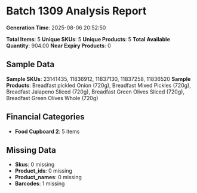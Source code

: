 # Batch 1309 Analysis Report

**Generation Time**: 2025-08-06 20:52:50

**Total Items**: 5
**Unique SKUs**: 5
**Unique Products**: 5
**Total Available Quantity**: 904.00
**Near Expiry Products**: 0

## Sample Data
**Sample SKUs**: 23141435, 11836912, 11837130, 11837258, 11836520
**Sample Products**: Breadfast pickled Onion (720g), Breadfast Mixed Pickles (720g), Breadfast Jalapeno Sliced (720g), Breadfast Green Olives Sliced (720g), Breadfast Green Olives Whole (720g)

## Financial Categories
- **Food Cupboard 2**: 5 items

## Missing Data
- **Skus**: 0 missing
- **Product_ids**: 0 missing
- **Product_names**: 0 missing
- **Barcodes**: 1 missing
